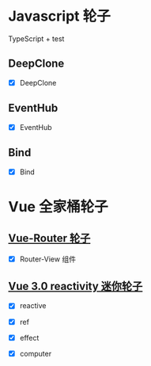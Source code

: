 # Javascript 轮子

TypeScript + test

## DeepClone

- [x] DeepClone

## EventHub

- [x] EventHub

## Bind

- [x] Bind

# Vue 全家桶轮子

## [Vue-Router 轮子](https://github.com/CodeYHJ/JavaScript/tree/vue)

- [x] Router-View 组件

## [Vue 3.0 reactivity 迷你轮子](https://github.com/CodeYHJ/JavaScript/tree/vue)

- [x] reactive

- [x] ref

- [x] effect

- [x] computer
